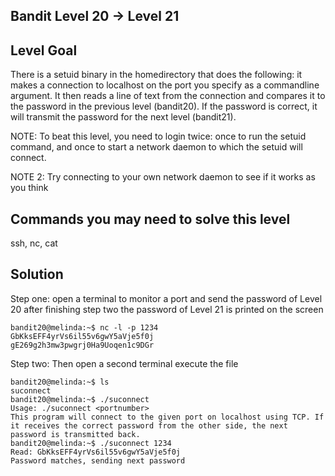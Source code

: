 ## Bandit Level 20 -> Level 21

## Level Goal

There is a setuid binary in the homedirectory that does the following: it makes a connection to localhost on the port you specify as a commandline argument. It then reads a line of text from the connection and compares it to the password in the previous level (bandit20). If the password is correct, it will transmit the password for the next level (bandit21).

NOTE: To beat this level, you need to login twice: once to run the setuid command, and once to start a network daemon to which the setuid will connect.

NOTE 2: Try connecting to your own network daemon to see if it works as you think

## Commands you may need to solve this level

ssh, nc, cat

## Solution

Step one: open a terminal to monitor a port and send the password of Level 20
after finishing step two the password of Level 21 is printed on the screen

```
bandit20@melinda:~$ nc -l -p 1234
GbKksEFF4yrVs6il55v6gwY5aVje5f0j
gE269g2h3mw3pwgrj0Ha9Uoqen1c9DGr
```

Step two: Then open a second terminal execute the file

```
bandit20@melinda:~$ ls
suconnect
bandit20@melinda:~$ ./suconnect 
Usage: ./suconnect <portnumber>
This program will connect to the given port on localhost using TCP. If it receives the correct password from the other side, the next password is transmitted back.
bandit20@melinda:~$ ./suconnect 1234
Read: GbKksEFF4yrVs6il55v6gwY5aVje5f0j
Password matches, sending next password
```

